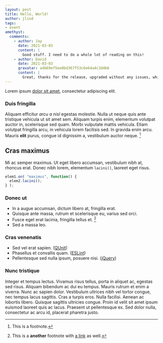 ```yaml
---
layout: post
title: Hello, World!
author: jlind
tags:
- event
amethyst:
  comments:
    - author: Jay
      date: 2021-03-03
      content: |
        Good stuff. I need to do a whole lot of reading on this!
    - author: David
      date: 2021-03-03
      gravatar: a4b69ef5ee0bd367f53c6e64a4c3d4b6
      content: |
        Great, thanks for the release, upgraded without any issues, which is one of the many advantages of jQuery.
---
```


Lorem ipsum [dolor sit amet](https://en.wikipedia.org/wiki/Lorem_ipsum), consectetur adipiscing elit.

### Duis fringilla

Aliquam efficitur _arcu a nisl_ egestas molestie. Nulla ut neque quis ante tristique vehicula ut sit amet sem. Aliquam turpis enim, elementum volutpat auctor in, scelerisque sed quam. Morbi vulputate mattis vehicula. Etiam volutpat fringilla arcu, in vehicula lorem facilisis sed. In gravida enim arcu. Mauris **elit** purus, congue id dignissim a, vestibulum auctor neque. [^1]

## Cras maximus

Mi ac semper maximus. Ut eget libero accumsan, vestibulum nibh at, rhoncus erat. Donec nibh lorem, elementum  `lacini()`, laoreet eget risus.

```js
elem1.on( "maximus", function() {
  elem2.lacini();
} );
```

### Donec ut

* In a augue accumsan, dictum libero at, fringilla erat.
* Quisque ante massa, rutrum et scelerisque eu, varius sed orci.
* Fusce eget erat lacinia, fringilla tellus et. [^2]
* Sed a massa leo.

### Cras venenatis

* Sed vel erat sapien. ([QUnit](https://qunitjs.com/))
* Phasellus et convallis quam.  ([ESLint](https://eslint.org/))
* Pellentesque sed nulla ipsum, posuere nisi. ([jQuery](https://jquery.com/))

### Nunc tristique

Integer et tempus lectus. Vivamus risus tellus, porta in aliquet ac, egestas sed risus. Aliquam bibendum ac dui eu tempus. Mauris rutrum et enim a viverra. Nunc ac sapien dolor. Vestibulum ultrices nibh vel tortor congue, nec tempus lacus sagittis. Cras a turpis eros. Nulla facilisi. Aenean ac lobortis libero. Quisque sagittis ultricies congue. Proin id velit sit amet ipsum euismod laoreet quis ac lacus. Praesent ut pellentesque ex. Sed dolor nulla, consectetur ac arcu id, placerat pharetra justo.

[^1]: This is a footnote.
[^2]: This is a **another** footnote with [a link](https://example.org/) as well.
